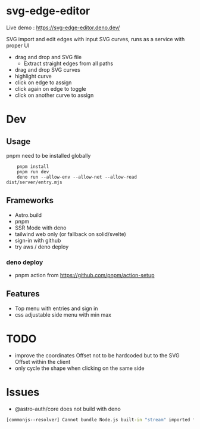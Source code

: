 # svg-edge-editor

Live demo : https://svg-edge-editor.deno.dev/

SVG import and edit edges with input SVG curves, runs as a service with proper UI

* drag and drop and SVG file
    * Extract straight edges from all paths
* drag and drop SVG curves
* highlight curve
* click on edge to assign
* click again on edge to toggle
* click on another curve to assign

# Dev
## Usage
pnpm need to be installed globally
```shell
    pnpm install
    pnpm run dev
    deno run --allow-env --allow-net --allow-read dist/server/entry.mjs
```
## Frameworks
* Astro.build
* pnpm
* SSR Mode with deno
* tailwind web only (or fallback on solid/svelte)
* sign-in with github
* try aws / deno deploy
### deno deploy
* pnpm action from https://github.com/pnpm/action-setup
## Features
* Top menu with entries and sign in
* css adjustable side menu with min max

# TODO
* improve the coordinates Offset not to be hardcoded but to the SVG Offset within the client
* only cycle the shape when clicking on the same side

# Issues
* @astro-auth/core does not build with deno 
```cmd
[commonjs--resolver] Cannot bundle Node.js built-in "stream" imported from "node_modules\.pnpm\@astro-auth+core@1.0.12\node_modules\@astro-auth\core\dist\index.js". Consider disabling ssr.noExternal or remove the built-in dependency.  ncy.
```
